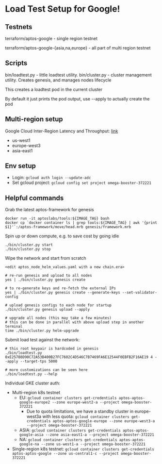 # Load Test Setup for Google!

## Testnets

terraform/aptos-google - single region testnet

terraform/aptos-google-{asia,na,europe} - all part of multi region testnet

## Scripts

bin/loadtest.py - little loadtest utility.
bin/cluster.py - cluster management utility. Creates genesis, and manages nodes lifecycle

This creates a loadtest pod in the current cluster

By default it just prints the pod output, use --apply to actually create the pod


## Multi-region setup

Google Cloud Inter-Region Latency and Throughput: [link](https://datastudio.google.com/u/0/reporting/fc733b10-9744-4a72-a502-92290f608571/page/70YCB)
* us-west1
* europe-west3
* asia-east1

## Env setup

* Login: `gcloud auth login --update-adc`
* Set gcloud project: `gcloud config set project omega-booster-372221`

## Helpful commands

Grab the latest aptos-framework for genesis

```
docker run -it aptoslabs/tools:${IMAGE_TAG} bash
docker cp `docker container ls | grep tools:${IMAGE_TAG} | awk '{print $1}'`:/aptos-framework/move/head.mrb genesis/framework.mrb 
```

Spin up or down compute, e.g. to save cost by going idle

```
./bin/cluster.py start
./bin/cluster.py stop
```

Wipe the network and start from scratch

```
<edit aptos_node_helm_values.yaml with a new chain.era>

# re-run genesis and upload to all nodes
yes | ./bin/cluster.py genesis create

# to re-generate keys and re-fetch the external IPs
yes | ./bin/cluster.py genesis create --generate-keys --set-validator-config

# upload genesis configs to each node for startup
./bin/cluster.py genesis upload --apply

# upgrade all nodes (this may take a few minutes)
# this can be done in parallel with above upload step in another terminal
time ./bin/cluster.py helm-upgrade
```

Submit load test against the network:

```
# this root keypair is hardcoded in genesis
./bin/loadtest.py 0xE25708D90C72A53B400B27FC7602C4D546C7B7469FA6E12544F0EBFB2F16AE19 4 --apply --target-tps 5000

# more customizations can be seen here
./bin/loadtest.py --help
```

Individual GKE cluster auth:
* Multi-region k8s testnet
  * EU: `gcloud container clusters get-credentials aptos-aptos-google-europe2 --zone europe-west2-a --project omega-booster-372221`
    * Due to quota limitations, we have a standby cluster in europe-west3a with less quota: `gcloud container clusters get-credentials aptos-aptos-google-europe --zone europe-west3-a --project omega-booster-372221`
  * ASIA: `gcloud container clusters get-credentials aptos-aptos-google-asia --zone asia-east1-a --project omega-booster-372221`
  * NA: `gcloud container clusters get-credentials aptos-aptos-google-na --zone us-west1-a --project omega-booster-372221`
* Single-region k8s testnet: `gcloud container clusters get-credentials aptos-aptos-google --zone us-central1-c --project omega-booster-372221`
